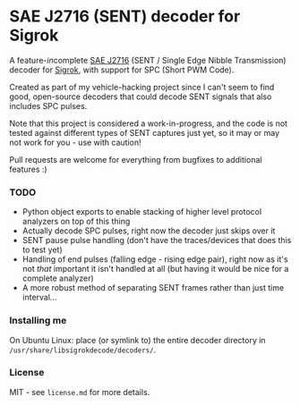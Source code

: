 # SAE J2716 (SENT) decoder for Sigrok
A feature-*in*complete [SAE J2716](https://www.sae.org/standards/content/j2716_201001/) (SENT / Single Edge Nibble Transmission) decoder for [Sigrok](https://sigrok.org/wiki/Main_Page), with support for SPC (Short PWM Code).

Created as part of my vehicle-hacking project since I can't seem to find good, open-source decoders that could decode SENT signals that also includes SPC pulses.

Note that this project is considered a work-in-progress, and the code is not tested against different types of SENT captures just yet, so it may or may not work for you - use with caution!

Pull requests are welcome for everything from bugfixes to additional features :)

### TODO

* Python object exports to enable stacking of higher level protocol analyzers on top of this thing
* Actually decode SPC pulses, right now the decoder just skips over it
* SENT pause pulse handling (don't have the traces/devices that does this to test yet)
* Handling of end pulses (falling edge - rising edge pair), right now as it's not *that* important it isn't handled at all (but having it would be nice for a complete analyzer)
* A more robust method of separating SENT frames rather than just time interval...

### Installing me
On Ubuntu Linux: place (or symlink to) the entire decoder directory in `/usr/share/libsigrokdecode/decoders/`.

### License
MIT - see `license.md` for more details.